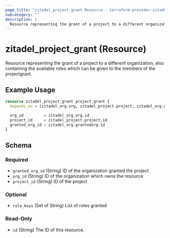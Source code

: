 ```yaml
---
page_title: "zitadel_project_grant Resource - terraform-provider-zitadel"
subcategory: ""
description: |-
  Resource representing the grant of a project to a different organization, also containing the available roles which can be given to the members of the projectgrant.
---
```


# zitadel_project_grant (Resource)

Resource representing the grant of a project to a different organization, also containing the available roles which can be given to the members of the projectgrant.

## Example Usage

```terraform
resource zitadel_project_grant project_grant {
  depends_on = [zitadel_org.org, zitadel_project.project, zitadel_org.grantedorg]

  org_id         = zitadel_org.org.id
  project_id     = zitadel_project.project.id
  granted_org_id = zitadel_org.grantedorg.id
}
```

<!-- schema generated by tfplugindocs -->
## Schema

### Required

- `granted_org_id` (String) ID of the organization granted the project
- `org_id` (String) ID of the organization which owns the resource
- `project_id` (String) ID of the project

### Optional

- `role_keys` (Set of String) List of roles granted

### Read-Only

- `id` (String) The ID of this resource.